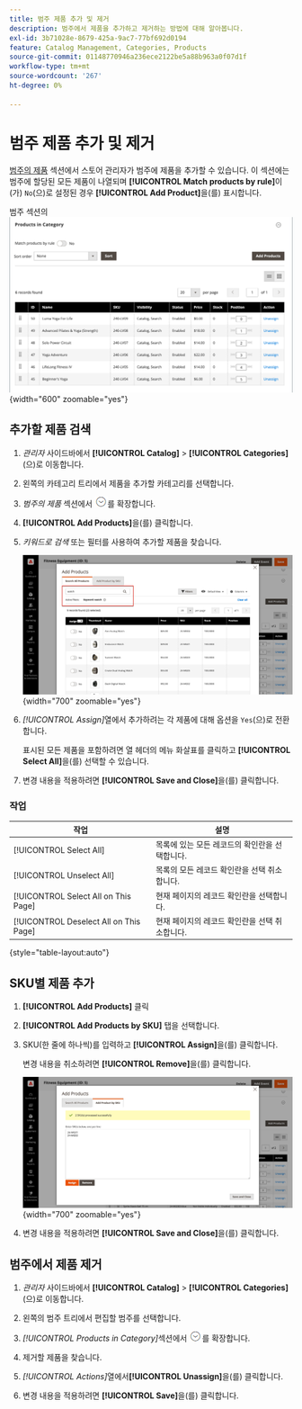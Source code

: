 ```yaml
---
title: 범주 제품 추가 및 제거
description: 범주에서 제품을 추가하고 제거하는 방법에 대해 알아봅니다.
exl-id: 3b71028e-8679-425a-9ac7-77bf692d0194
feature: Catalog Management, Categories, Products
source-git-commit: 01148770946a236ece2122be5a88b963a0f07d1f
workflow-type: tm+mt
source-wordcount: '267'
ht-degree: 0%

---
```


# 범주 제품 추가 및 제거

[범주의 제품](categories-product-assignments.md) 섹션에서 스토어 관리자가 범주에 제품을 추가할 수 있습니다. 이 섹션에는 범주에 할당된 모든 제품이 나열되며 **[!UICONTROL Match products by rule]**&#x200B;이(가) `No`(으)로 설정된 경우 **[!UICONTROL Add Product]**&#x200B;을(를) 표시합니다.

범주 섹션의 ![제품](./assets/category-products-in-category.png){width="600" zoomable="yes"}

## 추가할 제품 검색

1. _관리자_ 사이드바에서 **[!UICONTROL Catalog]** > **[!UICONTROL Categories]**(으)로 이동합니다.

1. 왼쪽의 카테고리 트리에서 제품을 추가할 카테고리를 선택합니다.

1. _범주의 제품_ 섹션에서 ![확장 선택기](../assets/icon-display-expand.png)를 확장합니다.

1. **[!UICONTROL Add Products]**&#x200B;을(를) 클릭합니다.

1. _키워드로 검색_ 또는 필터를 사용하여 추가할 제품을 찾습니다.

   ![모든 제품 검색 탭](./assets/search-all-product.png){width="700" zoomable="yes"}

1. _[!UICONTROL Assign]_&#x200B;열에서 추가하려는 각 제품에 대해 옵션을 `Yes`(으)로 전환합니다.

   표시된 모든 제품을 포함하려면 열 헤더의 메뉴 화살표를 클릭하고 **[!UICONTROL Select All]**&#x200B;을(를) 선택할 수 있습니다.

1. 변경 내용을 적용하려면 **[!UICONTROL Save and Close]**&#x200B;을(를) 클릭합니다.

### 작업

| 작업 | 설명 |
|--- |--- |
| [!UICONTROL Select All] | 목록에 있는 모든 레코드의 확인란을 선택합니다. |
| [!UICONTROL Unselect All] | 목록의 모든 레코드 확인란을 선택 취소합니다. |
| [!UICONTROL Select All on This Page] | 현재 페이지의 레코드 확인란을 선택합니다. |
| [!UICONTROL Deselect All on This Page] | 현재 페이지의 레코드 확인란을 선택 취소합니다. |

{style="table-layout:auto"}

## SKU별 제품 추가

1. **[!UICONTROL Add Products]** 클릭

1. **[!UICONTROL Add Products by SKU]** 탭을 선택합니다.

1. SKU(한 줄에 하나씩)를 입력하고 **[!UICONTROL Assign]**&#x200B;을(를) 클릭합니다.

   변경 내용을 취소하려면 **[!UICONTROL Remove]**&#x200B;을(를) 클릭합니다.

   ![SKU 탭별 제품 추가](./assets/add-product-by-sku.png){width="700" zoomable="yes"}

1. 변경 내용을 적용하려면 **[!UICONTROL Save and Close]**&#x200B;을(를) 클릭합니다.

## 범주에서 제품 제거

1. _관리자_ 사이드바에서 **[!UICONTROL Catalog]** > **[!UICONTROL Categories]**(으)로 이동합니다.

1. 왼쪽의 범주 트리에서 편집할 범주를 선택합니다.

1. _[!UICONTROL Products in Category]_&#x200B;섹션에서 ![확장 선택기](../assets/icon-display-expand.png)를 확장합니다.

1. 제거할 제품을 찾습니다.

1. _[!UICONTROL Actions]_&#x200B;열에서&#x200B;**[!UICONTROL Unassign]**&#x200B;을(를) 클릭합니다.

1. 변경 내용을 적용하려면 **[!UICONTROL Save]**&#x200B;을(를) 클릭합니다.
